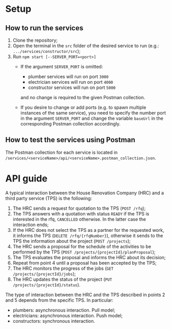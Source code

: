 # Setup
## How to run the services
1. Clone the repository;
2. Open the terminal in the `src` folder of the desired service to run (e.g.: `.../services/constructor/src`);
3. Run `npm start [--SERVER_PORT=<port>]`
    - If the argument `SERVER_PORT` is omitted:
      - plumber services will run on port `3000`
      - electrician services will run on port `4000`
      - constructor services will run on port `5000`
      
      and no change is required to the given Postman collection.

   - If you desire to change or add ports (e.g. to spawn multiple instances of the same service), you need to specify the number port in the argument `SERVER_PORT` and change the variable `baseUrl` in the corresponding Postman collection accordingly.

## How to test the services using Postman
The Postman collection for each service is located in `/services/<serviceName>/api/<serviceName>.postman_collection.json`.

# API guide
A typical interaction between the House Renovation Company (HRC) and a third party service (TPS) is the following:  
1. The HRC sends a request for quotation to the TPS (`POST /rfq`);
2. The TPS answers with a quotation with status `READY` if the TPS is interested in the rfq, `CANCELLED` otherwise. In the latter case the interaction ends;
3. If the HRC does not select the TPS as a partner for the requested work, it informs the TPS (`DELETE /rfq/{rfqNumber}`), otherwise it sends to the TPS the information about the project (`POST /projects`);
4. The HRC sends a proposal for the schedule of the activities to be performed by the TPS (`POST /projects/{projectId}/planProposal`);
5. The TPS evaluates the proposal and informs the HRC about its decision;
6. Repeat from point 4 until a proposal has been accepted by the TPS;
7. The HRC monitors the progress of the jobs (`GET /projects/{projectId}/jobs`);
8. The HRC updates the status of the project (`PUT /projects/{projectId}/status`).

The type of interaction between the HRC and the TPS described in points 2 and 5 depends from the specific TPS. In particular:
-  plumbers: asynchronous interaction. Pull model;
-  electricians: asynchronous interaction. Push model;
-  constructors: synchronous interaction.